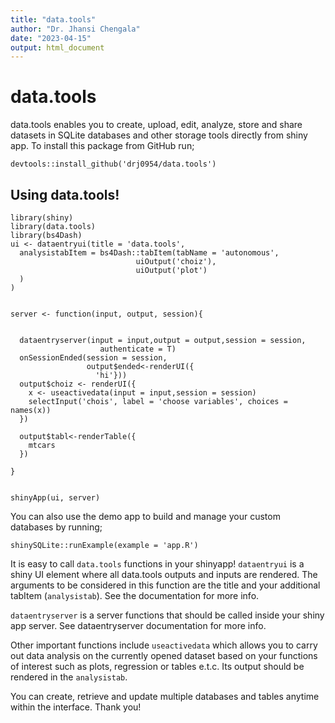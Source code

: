 ```yaml
---
title: "data.tools"
author: "Dr. Jhansi Chengala"
date: "2023-04-15"
output: html_document
---
```


# data.tools

data.tools enables you to create, upload, edit, analyze, store and share datasets in SQLite databases and other storage tools directly from shiny app. To install this package from GitHub run;
```
devtools::install_github('drj0954/data.tools')
```

## Using data.tools!
```
library(shiny)
library(data.tools)
library(bs4Dash)
ui <- dataentryui(title = 'data.tools',
  analysistabItem = bs4Dash::tabItem(tabName = 'autonomous',
                            uiOutput('choiz'),
                            uiOutput('plot')
  )
)


server <- function(input, output, session){


  dataentryserver(input = input,output = output,session = session,
                    authenticate = T)
  onSessionEnded(session = session,
                 output$ended<-renderUI({
                   'hi'}))
  output$choiz <- renderUI({
    x <- useactivedata(input = input,session = session)
    selectInput('chois', label = 'choose variables', choices = names(x))
  })

  output$tabl<-renderTable({
    mtcars
  })

}


shinyApp(ui, server)

```
You can also use the demo app to build and manage your custom databases by running;
```
shinySQLite::runExample(example = 'app.R')
```
It is easy to call ```data.tools``` functions in your shinyapp! 
```dataentryui``` is a shiny UI element where all data.tools outputs and inputs are rendered. The arguments to be considered in this function are the title and your additional tabItem (```analysistab```). See the documentation for more info.

```dataentryserver``` is a server functions that should be called inside your shiny app server. See dataentryserver documentation for more info.

Other important functions include ```useactivedata``` which allows you to carry out data analysis on the currently opened dataset based on your functions of interest such as plots, regression or tables e.t.c. Its output should be rendered in the ```analysistab```.  

You can create, retrieve and update multiple databases and tables anytime within the interface.
Thank you!
